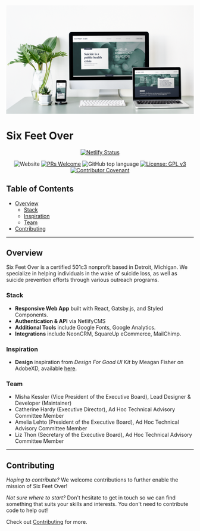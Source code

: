<p align="center">

  ![Responsive Design Mockup](/design/responsive.png)
  
</p>

# Six Feet Over <!-- omit in toc -->

<div align="center">

[![Netlify Status](https://api.netlify.com/api/v1/badges/414571a1-73a7-4eba-bc14-802bdf0fa2cb/deploy-status)](https://app.netlify.com/sites/six-feet-over/deploys)

![Website](https://img.shields.io/website?down_color=red&down_message=offline&up_message=online&url=https%3A%2F%2Fwww.sixftover.org)
[![PRs Welcome](https://img.shields.io/badge/PRs-welcome-brightgreen.svg)](contributing.md)
![GitHub top language](https://img.shields.io/github/languages/top/mishakessler/six-feet-over)
[![License: GPL v3](https://img.shields.io/badge/License-GPLv3-blue.svg)](https://www.gnu.org/licenses/gpl-3.0)
[![Contributor Covenant](https://img.shields.io/badge/Contributor%20Covenant-v2.0%20adopted-ff69b4.svg)](code_of_conduct.md)

</div>

## Table of Contents <!-- omit in toc -->
- [Overview](#Overview)
  - [Stack](#Stack)
  - [Inspiration](#Inspiration)
  - [Team](#Team)
- [Contributing](#Contributing)

***

## Overview

Six Feet Over is a certified 501c3 nonprofit based in Detroit, Michigan. We specialize in helping individuals in the wake of suicide loss, as well as suicide prevention efforts through various outreach programs.

### Stack

- **Responsive Web App** built with React, Gatsby.js, and Styled Components.
- **Authentication & API** via NetlifyCMS 
- **Additional Tools** include Google Fonts, Google Analytics.
- **Integrations** include NeonCRM, SquareUp eCommerce, MailChimp.

### Inspiration

- **Design** inspiration from _Design For Good UI Kit_ by Meagan Fisher on AdobeXD, available [here](design/wireframes.xd).

### Team

- Misha Kessler (Vice President of the Executive Board), Lead Designer & Developer (Maintainer)
- Catherine Hardy (Executive Director), Ad Hoc Technical Advisory Committee Member
- Amelia Lehto (President of the Executive Board), Ad Hoc Technical Advisory Committee Member
- Liz Thon (Secretary of the Executive Board), Ad Hoc Technical Advisory Committee Member

***

## Contributing

_Hoping to contribute?_ We welcome contributions to further enable the mission of Six Feet Over!

_Not sure where to start?_ Don't hesitate to get in touch so we can find something that suits your skills and interests. You don't need to contribute code to help out!

Check out [Contributing](CONTRIBUTING.md) for more.
